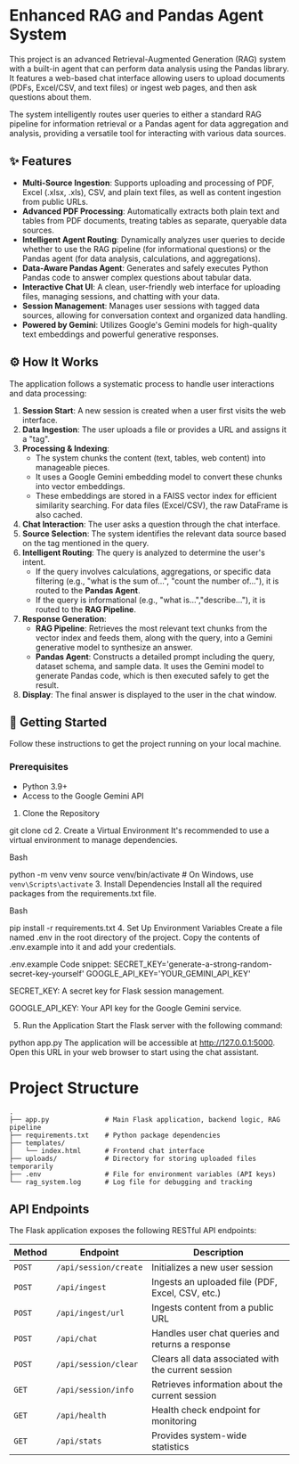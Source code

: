 # Enhanced RAG and Pandas Agent System

This project is an advanced Retrieval-Augmented Generation (RAG) system with a built-in agent that can perform data analysis using the Pandas library. It features a web-based chat interface allowing users to upload documents (PDFs, Excel/CSV, and text files) or ingest web pages, and then ask questions about them.

The system intelligently routes user queries to either a standard RAG pipeline for information retrieval or a Pandas agent for data aggregation and analysis, providing a versatile tool for interacting with various data sources.

## ✨ Features

* **Multi-Source Ingestion**: Supports uploading and processing of PDF, Excel (.xlsx, .xls), CSV, and plain text files, as well as content ingestion from public URLs.
* **Advanced PDF Processing**: Automatically extracts both plain text and tables from PDF documents, treating tables as separate, queryable data sources.
* **Intelligent Agent Routing**: Dynamically analyzes user queries to decide whether to use the RAG pipeline (for informational questions) or the Pandas agent (for data analysis, calculations, and aggregations).
* **Data-Aware Pandas Agent**: Generates and safely executes Python Pandas code to answer complex questions about tabular data.
* **Interactive Chat UI**: A clean, user-friendly web interface for uploading files, managing sessions, and chatting with your data.
* **Session Management**: Manages user sessions with tagged data sources, allowing for conversation context and organized data handling.
* **Powered by Gemini**: Utilizes Google's Gemini models for high-quality text embeddings and powerful generative responses.

## ⚙️ How It Works

The application follows a systematic process to handle user interactions and data processing:

1.  **Session Start**: A new session is created when a user first visits the web interface.
2.  **Data Ingestion**: The user uploads a file or provides a URL and assigns it a "tag".
3.  **Processing & Indexing**:
    * The system chunks the content (text, tables, web content) into manageable pieces.
    * It uses a Google Gemini embedding model to convert these chunks into vector embeddings.
    * These embeddings are stored in a FAISS vector index for efficient similarity searching. For data files (Excel/CSV), the raw DataFrame is also cached.
4.  **Chat Interaction**: The user asks a question through the chat interface.
5.  **Source Selection**: The system identifies the relevant data source based on the tag mentioned in the query.
6.  **Intelligent Routing**: The query is analyzed to determine the user's intent.
    * If the query involves calculations, aggregations, or specific data filtering (e.g., "what is the sum of...", "count the number of..."), it is routed to the **Pandas Agent**.
    * If the query is informational (e.g., "what is...","describe..."), it is routed to the **RAG Pipeline**.
7.  **Response Generation**:
    * **RAG Pipeline**: Retrieves the most relevant text chunks from the vector index and feeds them, along with the query, into a Gemini generative model to synthesize an answer.
    * **Pandas Agent**: Constructs a detailed prompt including the query, dataset schema, and sample data. It uses the Gemini model to generate Pandas code, which is then executed safely to get the result.
8.  **Display**: The final answer is displayed to the user in the chat window.

## 🚀 Getting Started

Follow these instructions to get the project running on your local machine.

### Prerequisites

* Python 3.9+
* Access to the Google Gemini API

1. Clone the Repository

git clone <your-repository-url>
cd <repository-directory>
2. Create a Virtual Environment
It's recommended to use a virtual environment to manage dependencies.

Bash

python -m venv venv
source venv/bin/activate  # On Windows, use `venv\Scripts\activate`
3. Install Dependencies
Install all the required packages from the requirements.txt file.

Bash

pip install -r requirements.txt
4. Set Up Environment Variables
Create a file named .env in the root directory of the project. Copy the contents of .env.example into it and add your credentials.

.env.example
Code snippet:
  SECRET_KEY='generate-a-strong-random-secret-key-yourself'
  GOOGLE_API_KEY='YOUR_GEMINI_API_KEY'
  
SECRET_KEY: A secret key for Flask session management.

GOOGLE_API_KEY: Your API key for the Google Gemini service.

5. Run the Application
Start the Flask server with the following command:


python app.py
The application will be accessible at http://127.0.0.1:5000. Open this URL in your web browser to start using the chat assistant.

# Project Structure

```
.
├── app.py              # Main Flask application, backend logic, RAG pipeline
├── requirements.txt    # Python package dependencies
├── templates/
│   └── index.html      # Frontend chat interface
├── uploads/            # Directory for storing uploaded files temporarily
├── .env                # File for environment variables (API keys)
└── rag_system.log      # Log file for debugging and tracking
```

## API Endpoints

The Flask application exposes the following RESTful API endpoints:

| Method | Endpoint | Description |
|--------|----------|-------------|
| `POST` | `/api/session/create` | Initializes a new user session |
| `POST` | `/api/ingest` | Ingests an uploaded file (PDF, Excel, CSV, etc.) |
| `POST` | `/api/ingest/url` | Ingests content from a public URL |
| `POST` | `/api/chat` | Handles user chat queries and returns a response |
| `POST` | `/api/session/clear` | Clears all data associated with the current session |
| `GET` | `/api/session/info` | Retrieves information about the current session |
| `GET` | `/api/health` | Health check endpoint for monitoring |
| `GET` | `/api/stats` | Provides system-wide statistics |
